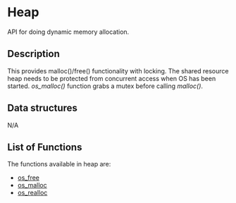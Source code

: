 # Heap


API for doing dynamic memory allocation.


## Description

This provides malloc()/free() functionality with locking.  The shared resource heap needs to be protected from concurrent access when OS has been started. *os_malloc()* function grabs a mutex before calling *malloc()*.

## Data structures

N/A

## List of Functions


The functions available in heap are:

* [os_free](os_free)
* [os_malloc](os_malloc)
* [os_realloc](os_realloc)




